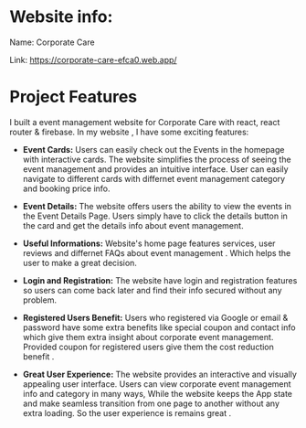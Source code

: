 # Website info:

Name: Corporate Care

Link: https://corporate-care-efca0.web.app/

# Project Features

I built a event management website for Corporate Care with react, react router & firebase. In my website , I have some exciting features:

- **Event Cards:** Users can easily check out the Events in the homepage with interactive cards. The website simplifies the process of seeing the event management and provides an intuitive interface. User can easily navigate to different cards with differnet event management category and booking price info.

- **Event Details:** The website offers users the ability to view the events in the Event Details Page. Users simply have to click the details button in the card and get the details info about event management.

- **Useful Informations:** Website's home page features services, user reviews and differnet FAQs about event management . Which helps the user to make a great decision.

- **Login and Registration:** The website have login and registration features so users can come back later and find their info secured without any problem.

- **Registered Users Benefit:** Users who registered via Google or email & password have some extra benefits like special coupon and contact info which give them extra insight about corporate event management. Provided coupon for registered users give them the cost reduction benefit .

- **Great User Experience:** The website provides an interactive and visually appealing user interface. Users can view corporate event management info and category in many ways, While the website keeps the App state and make seamless transition from one page to another without any extra loading. So the user experience is remains great .
